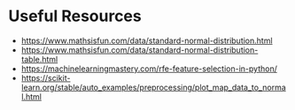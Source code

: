 # Useful Resources
+ https://www.mathsisfun.com/data/standard-normal-distribution.html
+ https://www.mathsisfun.com/data/standard-normal-distribution-table.html
+ https://machinelearningmastery.com/rfe-feature-selection-in-python/
+ https://scikit-learn.org/stable/auto_examples/preprocessing/plot_map_data_to_normal.html
